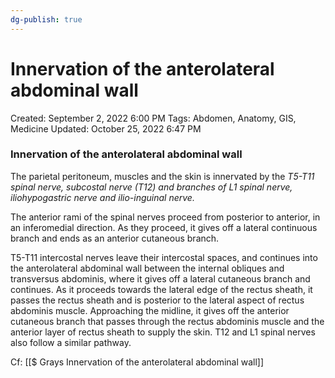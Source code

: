 ```yaml
---
dg-publish: true
---
```


# Innervation of the anterolateral abdominal wall

Created: September 2, 2022 6:00 PM
Tags: Abdomen, Anatomy, GIS, Medicine
Updated: October 25, 2022 6:47 PM

### Innervation of the anterolateral abdominal wall
The parietal peritoneum, muscles and the skin is innervated by the *T5-T11 spinal nerve, subcostal nerve (T12) and branches of L1 spinal nerve, iliohypogastric nerve and ilio-inguinal nerve.*

The anterior rami of the spinal nerves proceed from posterior to anterior, in an inferomedial direction. As they proceed, it gives off a lateral continuous branch and ends as an anterior cutaneous branch.

T5-T11 intercostal nerves leave their intercostal spaces, and continues into the anterolateral abdominal wall between the internal obliques and transversus abdominis, where it gives off a lateral cutaneous branch and continues. As it proceeds towards the lateral edge of the rectus sheath, it passes the rectus sheath and is posterior to the lateral aspect of rectus abdominis muscle. Approaching the midline, it gives off the anterior cutaneous branch that passes through the rectus abdominis muscle and the anterior layer of rectus sheath to supply the skin. T12 and L1 spinal nerves also follow a similar pathway.

Cf: [[$ Grays  Innervation of the anterolateral abdominal wall]]